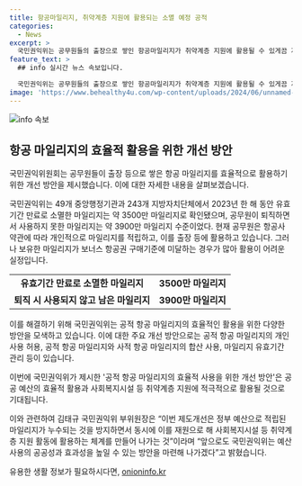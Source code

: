 ```yaml
---
title: 항공마일리지, 취약계층 지원에 활용되는 소멸 예정 공적
categories:
  - News
excerpt: >
  국민권익위는 공무원들의 출장으로 쌓인 항공마일리지가 취약계층 지원에 활용될 수 있게끔 제도를 개선할 것을 제안했다. 공무원들의 유효기간 만료된 마일리지는 약 3500만 마일리지로 확인되었고, 퇴직시 사용되지 않은 마일리지는 약 3900만 마일리지 수준이었다. 이에 정부는 이를 방지하기 위해 제도를 개선했는데, 공무원이 보유한 마일리지를 소속 기관에서 확인하고, 이를 활용해 사회복지시설 등 취약계층에 전달하는 방안을 권고했다. 국민권익위는 이를 통해 예산 사용의 공공성과 효과성을 높일 수 있는 방안을 지속적으로 모색할 것이라고 밝혔다. (요약문)
feature_text: >
  ## info 실시간 뉴스 속보입니다.

  국민권익위는 공무원들의 출장으로 쌓인 항공마일리지가 취약계층 지원에 활용될 수 있게끔 제도를 개선할 것을 제안했다. 공무원들의 유효기간 만료된 마일리지는 약 3500만 마일리지로 확인되었고, 퇴직시 사용되지 않은 마일리지는 약 3900만 마일리지 수준이었다. 이에 정부는 이를 방지하기 위해 제도를 개선했는데, 공무원이 보유한 마일리지를 소속 기관에서 확인하고, 이를 활용해 사회복지시설 등 취약계층에 전달하는 방안을 권고했다. 국민권익위는 이를 통해 예산 사용의 공공성과 효과성을 높일 수 있는 방안을 지속적으로 모색할 것이라고 밝혔다. (요약문)
image: 'https://www.behealthy4u.com/wp-content/uploads/2024/06/unnamed-file.png'
---
```


<p><img src="https://www.behealthy4u.com/wp-content/uploads/2024/06/unnamed-file.png" alt="info 속보" /></p>

<h2 data-ke-size="size26">항공 마일리지의 효율적 활용을 위한 개선 방안</h2>

<p>국민권익위원회는 공무원들이 출장 등으로 쌓은 항공 마일리지를 효율적으로 활용하기 위한 개선 방안을 제시했습니다. 이에 대한 자세한 내용을 살펴보겠습니다.</p>

<p data-ke-size="size16">국민권익위는 49개 중앙행정기관과 243개 지방자치단체에서 2023년 한 해 동안 유효기간 만료로 소멸한 마일리지는 약 3500만 마일리지로 확인됐으며, 공무원이 퇴직하면서 사용하지 못한 마일리지는 약 3900만 마일리지 수준이었다. 현재 공무원은 항공사 약관에 따라 개인적으로 마일리지를 적립하고, 이를 출장 등에 활용하고 있습니다. 그러나 보유한 마일리지가 보너스 항공권 구매기준에 미달하는 경우가 많아 활용이 어려운 실정입니다.</p>

<table>
    <tr>
        <td style="text-align: center; height: 17px;"><b>유효기간 만료로 소멸한 마일리지</b></td>
        <td style="text-align: center; height: 17px;"><b>3500만 마일리지</b></td>
    </tr>
    <tr>
        <td style="text-align: center; height: 17px;"><b>퇴직 시 사용되지 않고 남은 마일리지</b></td>
        <td style="text-align: center; height: 17px;"><b>3900만 마일리지</b></td>
    </tr>
</table>

<p data-ke-size="size16">이를 해결하기 위해 국민권익위는 공적 항공 마일리지의 효율적인 활용을 위한 다양한 방안을 모색하고 있습니다. 이에 대한 주요 개선 방안으로는 공적 항공 마일리지의 개인 사용 허용, 공적 항공 마일리지와 사적 항공 마일리지의 합산 사용, 마일리지 유효기간 관리 등이 있습니다.</p>

<p data-ke-size="size16">이번에 국민권익위가 제시한 '공적 항공 마일리지의 효율적 사용을 위한 개선 방안'은 공공 예산의 효율적 활용과 사회복지시설 등 취약계층 지원에 적극적으로 활용될 것으로 기대됩니다.</p>

<p data-ke-size="size16">이와 관련하여 김태규 국민권익위 부위원장은 “이번 제도개선은 정부 예산으로 적립된 마일리지가 누수되는 것을 방지하면서 동시에 이를 재원으로 해 사회복지시설 등 취약계층 지원 활동에 활용하는 체계를 만들어 나가는 것”이라며 “앞으로도 국민권익위는 예산 사용의 공공성과 효과성을 높일 수 있는 방안을 마련해 나가겠다”고 밝혔습니다.</p>

<p data-ke-size="size16"></p>
유용한 생활 정보가 필요하시다면, <a href="https://onioninfo.kr" rel="dofollow">onioninfo.kr</a>


